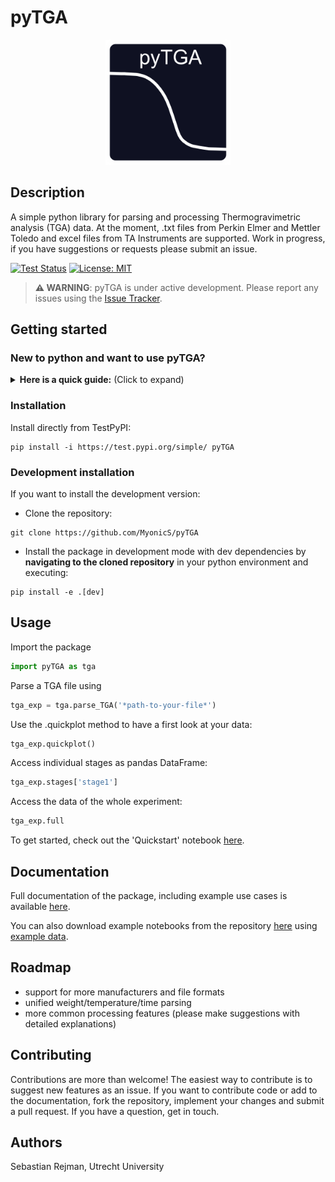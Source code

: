 # pyTGA

<p align="center">
  <img src="https://raw.githubusercontent.com/MyonicS/pyTGA/main/docs/source/_static/logo_v1_bright_2.svg" alt="pyTGA logo" width="200"/>
</p>


## Description
A simple python library for parsing and processing Thermogravimetric analysis (TGA) data. At the moment, .txt files from Perkin Elmer and Mettler Toledo and excel files from TA Instruments are supported. Work in progress, if you have suggestions or requests please submit an issue.

[![Test Status](https://github.com/MyonicS/pyTGA/actions/workflows/test.yml/badge.svg)](https://github.com/MyonicS/pyTGA/actions/workflows/test.yml)
[![License: MIT](https://img.shields.io/badge/License-MIT-yellow.svg)](https://opensource.org/licenses/MIT)

> **⚠️ WARNING**: pyTGA is under active development. Please report any issues using the [Issue Tracker](https://github.com/MyonicS/pyTGA/issues).

## Getting started

### New to python and want to use pyTGA?
<details>
<summary><b>Here is a quick guide:</b> (Click to expand)</summary>

#### Install a distribution
The easiest way to get started with Python for scientific computing is with [Anaconda](https://www.anaconda.com/download/):
- Includes Python, package manager, and many scientific libraries
- Provides a user-friendly interface (Anaconda Navigator)
- Comes with Jupyter Notebook for interactive analysis
- Handles most dependencies automatically

#### Install a code editor
To be able to write and run code, you should use a code editor such as
- [VS Code](https://code.visualstudio.com/) - a free, open-source editor with excellent Python support
- [Spyder](https://www.spyder-ide.org/) - a scientific environment designed for Python

#### Learn the basics
There are plenty of online tutorials available. Here are some recommendations:
- [Boot.dev](https://www.boot.dev/)
- [sololearn](https://www.sololearn.com/en/)

#### Learn about the most important libraries
For many applications in science, you won't need much more than these 3 libraries:
- [NumPy](https://numpy.org/) - fundamental package for scientific computing in Python
- [pandas](https://pandas.pydata.org/) - data analysis and manipulation library
- [Matplotlib](https://matplotlib.org/) - comprehensive library for plotting
</details>

### Installation 
Install directly from TestPyPI:
```
pip install -i https://test.pypi.org/simple/ pyTGA
```

### Development installation
If you want to install the development version:

- Clone the repository:
```
git clone https://github.com/MyonicS/pyTGA
```
- Install the package in development mode with dev dependencies by **navigating to the cloned repository** in your python environment and executing:

```
pip install -e .[dev]
```



## Usage

Import the package 
```python
import pyTGA as tga
```

Parse a TGA file using 
```python
tga_exp = tga.parse_TGA('*path-to-your-file*')
```
Use the .quickplot method to have a first look at your data: 

```python
tga_exp.quickplot()
```
Access individual stages as pandas DataFrame:

```python
tga_exp.stages['stage1']
```
Access the data of the whole experiment:

```python
tga_exp.full
```
To get started, check out the 'Quickstart' notebook [here](https://pytga.readthedocs.io/en/latest/notebooks/example_Notebook.html).

## Documentation

Full documentation of the package, including example use cases is available [here](https://pytga.readthedocs.io/).

You can also download example notebooks from the repository [here](https://github.com/MyonicS/pyTGA/tree/main/docs/source/notebooks) using [example data](https://github.com/MyonicS/pyTGA/tree/main/example_data).


## Roadmap
- support for more manufacturers and file formats
- unified weight/temperature/time parsing
- more common processing features (please make suggestions with detailed explanations)

## Contributing
Contributions are more than welcome!
The easiest way to contribute is to suggest new features as an issue.
If you want to contribute code or add to the documentation, fork the repository, implement your changes and submit a pull request.
If you have a question, get in touch.

## Authors
Sebastian Rejman, Utrecht University


